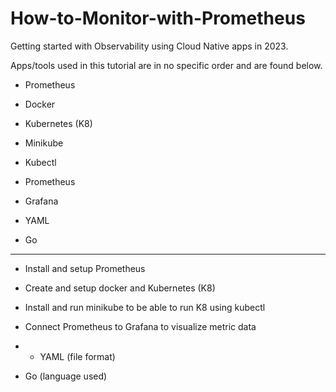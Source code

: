 # How-to-Monitor-with-Prometheus
Getting started with Observability using Cloud Native apps in 2023.

Apps/tools used in this tutorial are in no specific order and are found below.  

- Prometheus

- Docker
  
- Kubernetes (K8)

- Minikube

- Kubectl

- Prometheus

- Grafana 

- YAML 

- Go 


____________________________

- Install and setup Prometheus

- Create and setup docker and Kubernetes (K8)

- Install and run minikube to be able to run K8 using kubectl

- Connect Prometheus to Grafana to visualize metric data

- - YAML (file format)

- Go (language used)
